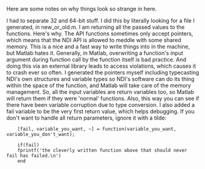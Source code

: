 Here are some notes on why things look so strange in here.

I had to separate 32 and 64-bit stuff. I did this by literally looking for a file I generated, in new_or_old.m.
I am returning all the passed values to the functions. Here's why.
The API functions sometimes only accept pointers, which means that the NDI API is allowed to meddle with some shared memory. This is a nice and a fast way to write things into in the machine, but Matlab hates it. Generally, in Matlab, overwriting a function's input argument during function call by the function itself is bad practice. And doing this via an external library leads to access violations, which causes it to crash ever so often. I generated the pointers myself including typecasting NDI's own structures and variable types so NDI's software can do its thing within the space of the function, and Matlab will take care of the memory management.
So, all the input variables are return variables too, so Matlab will return them if they were 'normal' functions. Also, this way you can see if there have been variable corruption due to type conversion.
I also added a fail variable to be the very first return value, which helps debugging. If you don't want to handle all return parameters, ignore it with a tilde:
```
    [fail, variable_you_want, ~] = function(variable_you_want, variable_you_don't_want);

    if(fail)
	fprintf('the cleverly written function above that should never fail has failed.\n')
    end
```
